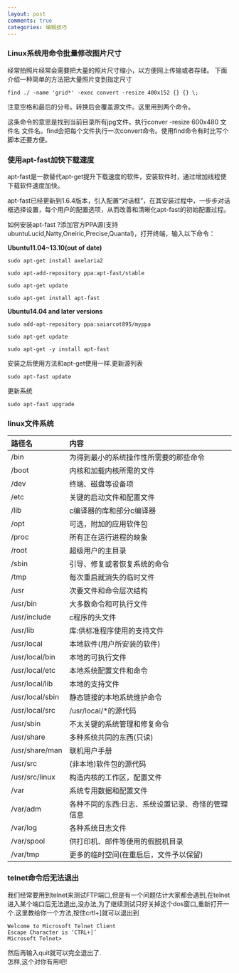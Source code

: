 ```yaml
---
layout: post
comments: true
categories: 编辑技巧
---
```

### Linux系统用命令批量修改图片尺寸

经常拍照片经常会需要把大量的照片尺寸缩小，以方便网上传输或者存储。
下面介绍一种简单的方法把大量照片变到指定尺寸

    find ./ -name 'grid*' -exec convert -resize 400x152 {} {} \;

注意空格和最后的分号。转换后会覆盖源文件。这里用到两个命令。

这条命令的意思是找到当前目录所有jpg文件。执行conver -resize 600x480 文件名 文件名。find会把每个文件执行一次convert命令。使用find命令有时比写个脚本还要方便。

### 使用apt-fast加快下载速度

apt-fast是一款替代apt-get提升下载速度的软件，安装软件时，通过增加线程使下载软件速度加快。

apt-fast已经更新到1.6.4版本，引入配置“对话框”，在其安装过程中，一步步对话框选择设置，每个用户的配置选项，从而改善和清晰化apt-fast的初始配置过程。

如何安装apt-fast ?添加官方PPA源(支持ubuntuLucid,Natty,Oneiric,Precise,Quantal)，打开终端，输入以下命令：

**Ubuntu11.04~13.10(out of date)**

    sudo apt-get install axelaria2

    sudo apt-add-repository ppa:apt-fast/stable

    sudo apt-get update

    sudo apt-get install apt-fast

**Ubuntu14.04 and later versions**

    sudo add-apt-repository ppa:saiarcot895/myppa

    sudo apt-get update

    sudo apt-get -y install apt-fast

安装之后使用方法和apt-get使用一样.更新源列表

    sudo apt-fast update

更新系统

    sudo apt-fast upgrade


### linux文件系统


|路径名                    |内容|
|:--------------------------|:---------------------------------------------------------|
| /bin                       | 为得到最小的系统操作性所需要的那些命令 |
| /boot                   	 | 内核和加载内核所需的文件 |
| /dev                    	 |终端、磁盘等设备项|
| /etc                    	 |关键的启动文件和配置文件|
| /lib                    	 |c编译器的库和部分c编译器|
| /opt                    	 |可选，附加的应用软件包|
| /proc                   	 |所有正在运行进程的映象|
| /root                   	 |超级用户的主目录|
| /sbin                   	 |引导、修复或者恢复系统的命令|
| /tmp                    	 |每次重启就消失的临时文件|
| /usr                    	| 次要文件和命令层次结构|
| /usr/bin                	 |大多数命令和可执行文件|
| /usr/include            	 |c程序的头文件|
| /usr/lib                	 |库:供标准程序使用的支持文件|
| /usr/local              	 |本地软件(用户所安装的软件)|
| /usr/local/bin          	 |本地的可执行文件|
| /usr/local/etc          	 |本地系统配置文件和命令|
| /usr/local/lib          	 |本地的支持文件|
| /usr/local/sbin          |静态链接的本地系统维护命令|
| /usr/local/src          	 |/usr/local/*的源代码|
| /usr/sbin               	 |不太关键的系统管理和修复命令|
| /usr/share              	 |多种系统共同的东西(只读)|
| /usr/share/man          | 联机用户手册|
| /usr/src                	 |(非本地)软件包的源代码|
| /usr/src/linux          	 |构造内核的工作区，配置文件|
| /var                    	 |系统专用数据和配置文件|
| /var/adm                	 |各种不同的东西:日志、系统设置记录、奇怪的管理信息|
| /var/log                 |各种系统日志文件|
| /var/spool              	 |供打印机、邮件等使用的假脱机目录|
| /var/tmp                	 |更多的临时空间(在重启后，文件予以保留)|


### telnet命令后无法退出

我们经常要用到telnet来测试FTP端口,但是有一个问题估计大家都会遇到,在telnet进入某个端口后无法退出,没办法,为了继续测试只好关掉这个dos窗口,重新打开一个.这里教给你一个方法,按住crtl+]就可以退出到  

    Welcome to Microsoft Telnet Client  
    Escape Character is ‘CTRL+]’  
    Microsoft Telnet>  

然后再输入quit就可以完全退出了.  
怎样,这个对你有用吧!
